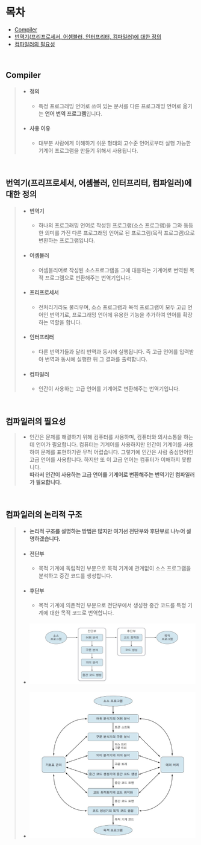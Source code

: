 # 목차
- [Compiler](#compiler)
- [번역기(프리프로세서, 어셈블러, 인터프리터, 컴파일러)에 대한 정의](#번역기(프리프로세서,-어셈블러,-인터프리터,-컴파일러)에-대한-정의)
- [컴파일러의 필요성](#컴파일러의-필요성)

<br>

## Compiler
> - #### 정의
>   - 특정 프로그래밍 언어로 쓰여 있는 문서를 다른 프로그래밍 언어로 옮기는 **언어 번역 프로그램**입니다.
> - #### 사용 이유
>   - 대부분 사람에게 이해하기 쉬운 형태의 고수준 언어로부터 실행 가능한 기계어 프로그램을 만들기 위해서 사용됩니다.

<br>

## 번역기(프리프로세서, 어셈블러, 인터프리터, 컴파일러)에 대한 정의
> - #### 번역기 
>   - 하나의 프로그래밍 언어로 작성된 프로그램(소스 프로그램)을 그와 동등한 의미를 가진 다른 프로그래밍 언어로 된 프로그램(목적 프로그램)으로 변환하는 프로그램입니다.
> - #### 어셈블러
>   - 어셈블리어로 작성된 소스프로그램을 그에 대응하는 기계어로 번역된 목적 프로그램으로 번환해주는 번역기입니다.
> - #### 프리프로세서
>   - 전처리기라도 불리우며, 소스 프로그램과 목적 프로그램이 모두 고급 언어인 번역기로, 프로그래밍 언어에 유용한 기능을 추가하여 언어를 확장하는 역할을 합니다.
> - #### 인터프리터
>   - 다른 번역기들과 달리 번역과 동시에 실행됩니다. 
> 즉 고급 언어를 입력받아 번역과 동시에 실행한 뒤 그 결과를 출력합니다.
> - #### 컴파일러
>   - 인간이 사용하는 고급 언어를 기계어로 변환해주는 번역기입니다.

<br>

## 컴파일러의 필요성
> - 인간은 문제를 해결하기 위해 컴퓨터를 사용하며, 컴퓨터와 의사소통을 하는데
> 언어가 필요합니다. 컴퓨터는 기계어를 사용하지만 인간이 기계어를 사용하여 문제를
> 표현하기란 무척 어렵습니다. 그렇기에 인간은 사람 중심언어인 고급 언어를 사용합니다.
> 하지만 또 이 고급 언어는 컴퓨터가 이해하지 못합니다. <br>
> **따라서 인간이 사용하는 고급 언어를 기계어로 변환해주는 번역기인 컴파일러가 필요합니다.**
>

<br>

## 컴파일러의 논리적 구조
> - #### 논리적 구조를 설명하는 방법은 많지만 여기선 전단부와 후단부로 나누어 설명하겠습니다.
> - #### 전단부
>   - 목적 기계에 독립적인 부분으로 목적 기계에 관계없이 소스 프로그램을 분석하고 중간 코드를 생성합니다.
> - #### 후단부
>   - 목적 기계에 의존적인 부분으로 전단부에서 생성한 중간 코드를 특정 기계에 대한 목적 코드로 번역합니다.
> - #### ![img.png](img.png)
> - #### ![img_1.png](img_1.png)
